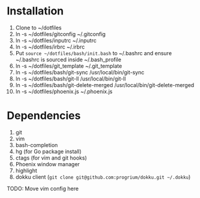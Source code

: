 # Installation
1. Clone to ~/dotfiles
2. ln -s ~/dotfiles/gitconfig ~/.gitconfig
3. ln -s ~/dotfiles/inputrc ~/.inputrc
4. ln -s ~/dotfiles/irbrc ~/.irbrc
5. Put `source ~/dotfiles/bash/init.bash` to ~/.bashrc and ensure ~/.bashrc is sourced inside ~/.bash_profile
6. ln -s ~/dotfiles/git_template ~/.git_template
7. ln -s ~/dotfiles/bash/git-sync /usr/local/bin/git-sync
8. ln -s ~/dotfiles/bash/git-ll /usr/local/bin/git-ll
9. ln -s ~/dotfiles/bash/git-delete-merged /usr/local/bin/git-delete-merged
10. ln -s ~/dotfiles/phoenix.js ~/.phoenix.js

# Dependencies

1. git
2. vim
3. bash-completion
4. hg (for Go package install)
5. ctags (for vim and git hooks)
6. Phoenix window manager
7. highlight
8. dokku client (`git clone git@github.com:progrium/dokku.git ~/.dokku`)

TODO: Move vim config here
